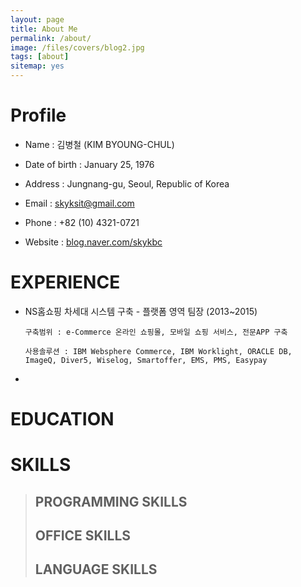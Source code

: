 ```yaml
---
layout: page
title: About Me
permalink: /about/
image: /files/covers/blog2.jpg
tags: [about]
sitemap: yes
---
```


# Profile

* Name : 김병철 (KIM BYOUNG-CHUL)

* Date of birth : January 25, 1976

* Address : Jungnang-gu, Seoul, Republic of Korea

* Email : skyksit@gmail.com

* Phone : +82 (10) 4321-0721

* Website : [blog.naver.com/skykbc](http://blog.naver.com/skykbc)


# EXPERIENCE

* NS홈쇼핑 차세대 시스템 구축 - 플랫폼 영역 팀장 (2013~2015)

      구축범위 : e-Commerce 온라인 쇼핑몰, 모바일 쇼핑 서비스, 전문APP 구축

      사용솔루션 : IBM Websphere Commerce, IBM Worklight, ORACLE DB, ImageQ, Diver5, Wiselog, Smartoffer, EMS, PMS, Easypay

*


# EDUCATION

# SKILLS

>## PROGRAMMING SKILLS
>
>## OFFICE SKILLS
>
>## LANGUAGE SKILLS
